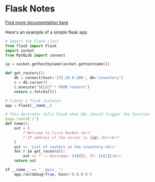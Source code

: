 # Flask Notes

[Find more documentation here](https://flask.palletsprojects.com/en/1.1.x/)

Here's an example of a simple flask app

```python
# Import the Flask class
from flask import Flask
import socket
from MySQLdb import connect

ip = socket.gethostbyname(socket.gethostname())

def get_routers():
    db = connect(host='172.20.0.200', db='inventory')
    c = db.cursor()
    c.execute("SELECT * FROM routers")
    return c.fetchall()

# Create a flask instance
app = Flask(__name__)

# This decorator tells Flask what URL should trigger the function
@app.route('/')
def home():
    out = (
        f'Welcome to Cisco DevNet.<br>'
        f'IP address of the server is {ip}.<br><br>'
    )
    out += 'List of routers in the inventory:<br>'
    for r in get_routers():
        out += f'-> Hostname: {r[0]}; IP: {r[1]}<br>'
    return out

if __name__ == "__main__":
    app.run(debug=True, host='0.0.0.0')
```
